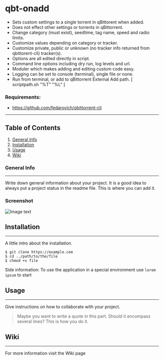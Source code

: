 # qbt-onadd 
 - Sets custom settings to a single torrent in qBittorent when added.
 - Does not effect other settings or torrents in qBittorrent.
 - Change category (must exist), seedtime, tag name, speed and radio limits.
 - Customize values depending on category or tracker. 
 - Customize private, public or unknown (no tracker info returned from qbittorent-cli) tracker(s).
 - Options are all edited directly in script.
 - Command line options including dry run, log levels and url.
 - Moduler which makes adding and editing custom code easy. 
 - Logging can be set to console (terminal), single file or none. 
 - Run from terminal, or add to qBittorrent External Add path. [ scriptpath.sh "%T" "%L" ]
### Requirements:
 - https://github.com/fedarovich/qbittorrent-cli
***
## Table of Contents
1. [General Info](#general-info)
2. [Installation](#installation)
3. [Usage](#usage)
4. [Wiki](#wiki)
### General Info
***
Write down general information about your project. It is a good idea to always put a project status in the readme file. This is where you can add it. 
### Screenshot
![Image text](https://www.united-internet.de/fileadmin/user_upload/Brands/Downloads/Logo_IONOS_by.jpg)
## Installation
***
A little intro about the installation. 
```
$ git clone https://example.com
$ cd ../path/to/the/file
$ chmod +x file
```
Side information: To use the application in a special environment use ```lorem ipsum``` to start
## Usage
***
Give instructions on how to collaborate with your project.
> Maybe you want to write a quote in this part. 
> Should it encompass several lines?
> This is how you do it.
## Wiki
***
For more information visit the WIki page

